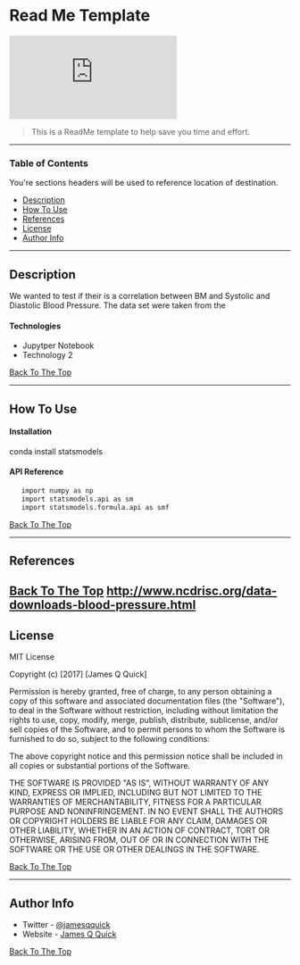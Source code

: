 # Read Me Template

![Project Image](http://www.wisegeek.net/what-is-a-blood-pressure-machine.htm#pulse-and-blood-pressure-monitor)

> This is a ReadMe template to help save you time and effort.

---

### Table of Contents
You're sections headers will be used to reference location of destination.

- [Description](#description)
- [How To Use](#how-to-use)
- [References](#references)
- [License](#license)
- [Author Info](#author-info)

---

## Description
We wanted to test if their is a correlation between BM and Systolic and Diastolic Blood Pressure. The data set were taken from the 



#### Technologies

- Jupytper Notebook
- Technology 2

[Back To The Top](#read-me-template)

---

## How To Use

#### Installation

conda install statsmodels

#### API Reference

```html
   import numpy as np
   import statsmodels.api as sm
   import statsmodels.formula.api as smf
```
[Back To The Top](#read-me-template)

---

## References
[Back To The Top](#read-me-template)
http://www.ncdrisc.org/data-downloads-blood-pressure.html
---

## License

MIT License

Copyright (c) [2017] [James Q Quick]

Permission is hereby granted, free of charge, to any person obtaining a copy
of this software and associated documentation files (the "Software"), to deal
in the Software without restriction, including without limitation the rights
to use, copy, modify, merge, publish, distribute, sublicense, and/or sell
copies of the Software, and to permit persons to whom the Software is
furnished to do so, subject to the following conditions:

The above copyright notice and this permission notice shall be included in all
copies or substantial portions of the Software.

THE SOFTWARE IS PROVIDED "AS IS", WITHOUT WARRANTY OF ANY KIND, EXPRESS OR
IMPLIED, INCLUDING BUT NOT LIMITED TO THE WARRANTIES OF MERCHANTABILITY,
FITNESS FOR A PARTICULAR PURPOSE AND NONINFRINGEMENT. IN NO EVENT SHALL THE
AUTHORS OR COPYRIGHT HOLDERS BE LIABLE FOR ANY CLAIM, DAMAGES OR OTHER
LIABILITY, WHETHER IN AN ACTION OF CONTRACT, TORT OR OTHERWISE, ARISING FROM,
OUT OF OR IN CONNECTION WITH THE SOFTWARE OR THE USE OR OTHER DEALINGS IN THE
SOFTWARE.

[Back To The Top](#read-me-template)

---

## Author Info

- Twitter - [@jamesqquick](https://twitter.com/jamesqquick)
- Website - [James Q Quick](https://jamesqquick.com)

[Back To The Top](#read-me-template)
